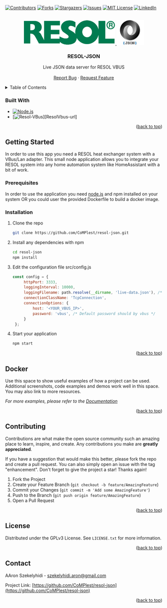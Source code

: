 <div id="top"></div>

<!-- PROJECT SHIELDS -->
<!--
*** I'm using markdown "reference style" links for readability.
*** Reference links are enclosed in brackets [ ] instead of parentheses ( ).
*** See the bottom of this document for the declaration of the reference variables
*** for contributors-url, forks-url, etc. This is an optional, concise syntax you may use.
*** https://www.markdownguide.org/basic-syntax/#reference-style-links
-->
[![Contributors][contributors-shield]][contributors-url]
[![Forks][forks-shield]][forks-url]
[![Stargazers][stars-shield]][stars-url]
[![Issues][issues-shield]][issues-url]
[![MIT License][license-shield]][license-url]
[![LinkedIn][linkedin-shield]][linkedin-url]



<!-- PROJECT LOGO -->
<br />
<div align="center">
  <a href="https://github.com/CoMPlest/resol-json">
    <img src="images/resol-logo.png" alt="Logo" height="80">
    <img src="images/json-logo.png" alt="Logo" height="80">
  </a>

<h3 align="center">RESOL-JSON</h3>

  <p align="center">
    Live JSON data server for RESOL VBUS
    <br />
    <br />
    <a href="https://github.com/CoMPlest/resol-json/issues">Report Bug</a>
    ·
    <a href="https://github.com/CoMPlest/resol-json/issues">Request Feature</a>
  </p>
</div>
 


<!-- TABLE OF CONTENTS -->
<details>
  <summary>Table of Contents</summary>
  <ol>
    <li>
      <a href="#about-the-project">About The Project</a>
      <ul>
        <li><a href="#built-with">Built With</a></li>
      </ul>
    </li>
    <li>
      <a href="#getting-started">Getting Started</a>
      <ul>
        <li><a href="#prerequisites">Prerequisites</a></li>
        <li><a href="#installation">Installation</a></li>
      </ul>
    </li>
    <li><a href="#usage">Usage</a></li>
    <li><a href="#roadmap">Roadmap</a></li>
    <li><a href="#contributing">Contributing</a></li>
    <li><a href="#license">License</a></li>
    <li><a href="#contact">Contact</a></li>
    <li><a href="#acknowledgments">Acknowledgments</a></li>
  </ol>
</details>



### Built With

* [![Node.js][Nodejs]][Node-url]
* [![Resol-VBus][ResolVbus]][ResolVbus-url]

<p align="right">(<a href="#top">back to top</a>)</p>



<!-- GETTING STARTED -->
## Getting Started

In order to use this app you need a RESOL heat exchanger system with a VBus/Lan adapter. This small node application allows you to integrate your RESOL system into any home automation system like HomeAssistant with a bit of work.

### Prerequisites

In order to use the application you need [node.js][Node-url] and npm installed on your system OR you could user the provided Dockerfile to build a docker image.

### Installation

1. Clone the repo
   ```sh
   git clone https://github.com/CoMPlest/resol-json.git
   ```
2. Install any dependencies with npm
   ```sh
   cd resol-json
   npm install
   ```
3. Edit the configuration file src/config.js
   ```js
   const config = {
        httpPort: 3333,
        loggingInterval: 10000,
        loggingFilename: path.resolve(__dirname, 'live-data.json'), /* Here you can specify a live-data file */
        connectionClassName: 'TcpConnection',
        connectionOptions: {
            host: '<YOUR_VBUS_IP>',
            password: 'vbus', /* Default password should by vbus */
        }
    };
   ```
4. Start your application
   ```sh
   npm start
   ```


<p align="right">(<a href="#top">back to top</a>)</p>



<!-- USAGE EXAMPLES -->
## Docker

Use this space to show useful examples of how a project can be used. Additional screenshots, code examples and demos work well in this space. You may also link to more resources.

_For more examples, please refer to the [Documentation](https://example.com)_

<p align="right">(<a href="#top">back to top</a>)</p>




<!-- CONTRIBUTING -->
## Contributing

Contributions are what make the open source community such an amazing place to learn, inspire, and create. Any contributions you make are **greatly appreciated**.

If you have a suggestion that would make this better, please fork the repo and create a pull request. You can also simply open an issue with the tag "enhancement".
Don't forget to give the project a star! Thanks again!

1. Fork the Project
2. Create your Feature Branch (`git checkout -b feature/AmazingFeature`)
3. Commit your Changes (`git commit -m 'Add some AmazingFeature'`)
4. Push to the Branch (`git push origin feature/AmazingFeature`)
5. Open a Pull Request

<p align="right">(<a href="#top">back to top</a>)</p>



<!-- LICENSE -->
## License

Distributed under the GPLv3 License. See `LICENSE.txt` for more information.

<p align="right">(<a href="#top">back to top</a>)</p>



<!-- CONTACT -->
## Contact

AAron Szekelyhidi - szekelyhidi.aron@gmail.com

Project Link: [https://github.com/CoMPlest/resol-json](https://github.com/CoMPlest/resol-json)

<p align="right">(<a href="#top">back to top</a>)</p>




<!-- MARKDOWN LINKS & IMAGES -->
<!-- https://www.markdownguide.org/basic-syntax/#reference-style-links -->
[contributors-shield]: https://img.shields.io/github/contributors/CoMPlest/resol-json.svg?style=for-the-badge
[contributors-url]: https://github.com/CoMPlest/resol-json/graphs/contributors
[forks-shield]: https://img.shields.io/github/forks/CoMPlest/resol-json.svg?style=for-the-badge
[forks-url]: https://github.com/CoMPlest/resol-json/network/members
[stars-shield]: https://img.shields.io/github/stars/CoMPlest/resol-json.svg?style=for-the-badge
[stars-url]: https://github.com/CoMPlest/resol-json/stargazers
[issues-shield]: https://img.shields.io/github/issues/CoMPlest/resol-json.svg?style=for-the-badge
[issues-url]: https://github.com/CoMPlest/resol-json/issues
[license-shield]: https://img.shields.io/github/license/CoMPlest/resol-json.svg?style=for-the-badge
[license-url]: https://github.com/CoMPlest/resol-json/blob/master/LICENSE.txt
[linkedin-shield]: https://img.shields.io/badge/-LinkedIn-black.svg?style=for-the-badge&logo=linkedin&colorB=555
[linkedin-url]: https://linkedin.com/in/aron-szekelyhidi/
[product-screenshot]: images/screenshot.png
[Nodejs]: https://img.shields.io/badge/node.js-215732?style=for-the-badge&logo=nodedotjs&logoColor=white
[Node-url]: https://nodejs.org/
[ResolVbus]: https://img.shields.io/badge/ResolVbus-20232A?style=for-the-badge&logo=GitHub
[ReactVbus-url]: https://github.com/danielwippermann/resol-vbus
